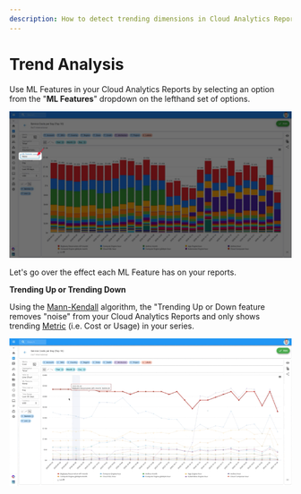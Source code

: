 ```yaml
---
description: How to detect trending dimensions in Cloud Analytics Reports
---
```


# Trend Analysis

Use ML Features in your Cloud Analytics Reports by selecting an option from the "**ML Features**" dropdown on the lefthand set of options.

![](../.gitbook/assets/mlfeaturesss.jpg)

Let's go over the effect each ML Feature has on your reports.

**Trending Up or Trending Down**

Using the [Mann-Kendall](https://www.statisticshowto.com/mann-kendall-trend-test/) algorithm, the "Trending Up or Down feature removes "noise" from your Cloud Analytics Reports and only shows trending [Metric](https://help.doit-intl.com/cloud-analytics/editing-your-cloud-report#metric-options) \(i.e. Cost or Usage\) in your series.

![](../.gitbook/assets/mltrendingup.gif)

